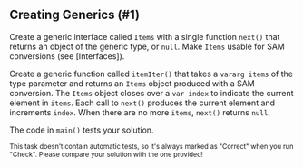## Creating Generics (#1)

Create a generic interface called `Items` with a single function `next()` that
returns an object of the generic type, or `null`. Make `Items` usable for
SAM conversions (see [Interfaces]).

Create a generic function called `itemIter()` that takes a `vararg items` of
the type parameter and returns an `Items` object produced with a SAM
conversion. The `Items` object closes over a `var index` to indicate the
current element in `items`. Each call to `next()` produces the current element
and increments `index`. When there are no more `items`, `next()` returns
`null`.

The code in `main()` tests your solution.

<sub> This task doesn't contain automatic tests,
so it's always marked as "Correct" when you run "Check".
Please compare your solution with the one provided! </sub>
